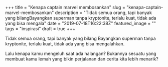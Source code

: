 +++
title = "Kenapa captain marvel membosankan"
slug = "kenapa-captain-marvel-membosankan"
description = "Tidak semua orang, tapi banyak yang bilangBayangkan superman tanpa kryptonite, terlalu kuat, tidak ada yang bisa mengala"
date = "2019-07-18T16:22:38Z"
featured_image = ""
tags = "inspirasi"
draft = true
+++ 
 
Tidak semua orang, tapi banyak yang bilang
Bayangkan superman tanpa kryptonite, terlalu kuat, tidak ada yang bisa mengalahkan. 

Lalu kenapa kamu mengeluh saat ada halangan? Bukannya sesuatu yang membuat kamu lemah yang bikin perjalanan dan cerita kita lebih menarik?